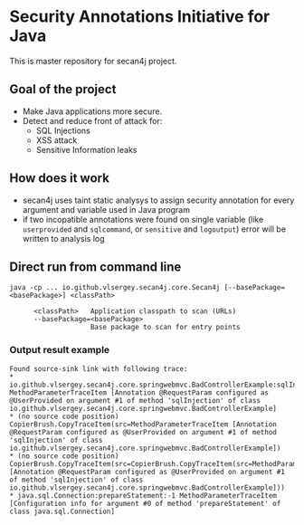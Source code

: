 # Security Annotations Initiative for Java
This is master repository for secan4j project.

## Goal of the project
- Make Java applications more secure.
- Detect and reduce front of attack for:
  - SQL Injections
  - XSS attack
  - Sensitive Information leaks

## How does it work
- secan4j uses taint static analysys to assign security annotation for every argument and variable used in Java program
- if two incopatible annotations were found on single variable (like `userprovided` and `sqlcommand`, or `sensitive` and `logoutput`) error will be written to analysis log

## Direct run from command line
```
java -cp ... io.github.vlsergey.secan4j.core.Secan4j [--basePackage=<basePackage>] <classPath>

      <classPath>   Application classpath to scan (URLs)
      --basePackage=<basePackage>
                    Base package to scan for entry points
```

### Output result example
```
Found source-sink link with following trace:
* io.github.vlsergey.secan4j.core.springwebmvc.BadControllerExample:sqlInjection:21 MethodParameterTraceItem [Annotation @RequestParam configured as @UserProvided on argument #1 of method 'sqlInjection' of class io.github.vlsergey.secan4j.core.springwebmvc.BadControllerExample]
* (no source code position) CopierBrush.CopyTraceItem(src=MethodParameterTraceItem [Annotation @RequestParam configured as @UserProvided on argument #1 of method 'sqlInjection' of class io.github.vlsergey.secan4j.core.springwebmvc.BadControllerExample])
* (no source code position) CopierBrush.CopyTraceItem(src=CopierBrush.CopyTraceItem(src=MethodParameterTraceItem [Annotation @RequestParam configured as @UserProvided on argument #1 of method 'sqlInjection' of class io.github.vlsergey.secan4j.core.springwebmvc.BadControllerExample]))
* java.sql.Connection:prepareStatement:-1 MethodParameterTraceItem [Configuration info for argument #0 of method 'prepareStatement' of class java.sql.Connection]
```
